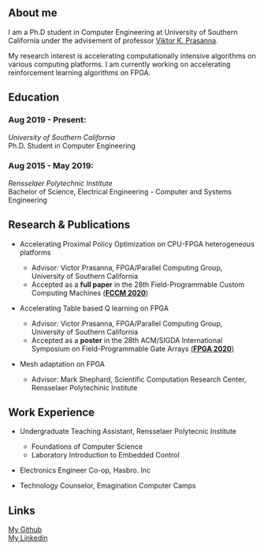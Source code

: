## About me

I am a Ph.D student in Computer Engineering at University of Southern California under the advisement of professor [Viktor K. Prasanna](https://sites.usc.edu/prasanna/). 

My research interest is accelerating computationally intensive algorithms on various computing platforms. I am currently working on accelerating reinforcement learning algorithms on FPGA.



## Education

### Aug 2019 - Present:
*University of Southern California* <br/>
Ph.D. Student in Computer Engineering 


### Aug 2015 - May 2019:
*Rensselaer Polytechnic Institute* <br/>
Bachelor of Science, Electrical Engineering - Computer and Systems Engineering 


## Research & Publications
* Accelerating Proximal Policy Optimization on CPU-FPGA heterogeneous platforms
  * Advisor: Victor Prasanna, FPGA/Parallel Computing Group, University of Southern California
  * Accepted as a **full paper** in the 28th Field-Programmable Custom Computing Machines [(**FCCM 2020**)](https://www.fccm.org/home/program/)

* Accelerating Table based Q learning on FPGA
  * Advisor: Victor Prasanna, FPGA/Parallel Computing Group, University of Southern California
  * Accepted as a **poster** in the 28th ACM/SIGDA International Symposium on Field-Programmable Gate Arrays [(**FPGA 2020**)](http://isfpga.org/program.html)

* Mesh adaptation on FPGA
  * Advisor: Mark Shephard, Scientific Computation Research Center, Rensselaer Polytechinic Institute
  

## Work Experience

* Undergraduate Teaching Assistant, Rensselaer Polytecnic Institute
  * Foundations of Computer Science
  * Laboratory Introduction to Embedded Control

* Electronics Engineer Co-op, Hasbro. Inc

* Technology Counselor, Emagination Computer Camps


## Links
[My Github](https://github.com/CatherineMeng)<br/>
[My Linkedin](https://www.linkedin.com/in/yuan-meng-682414137/)
